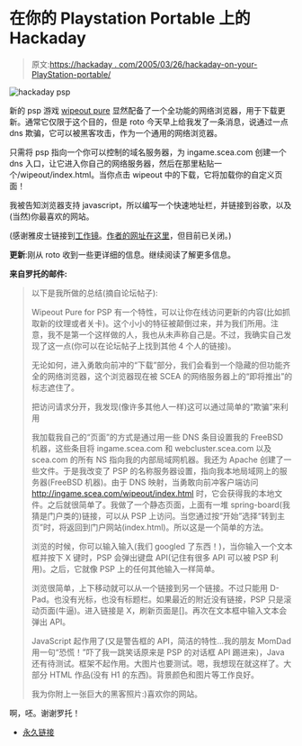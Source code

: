 # 在你的 Playstation Portable 上的 Hackaday

> 原文:[https://hackaday . com/2005/03/26/hackaday-on-your-PlayStation-portable/](https://hackaday.com/2005/03/26/hackaday-on-your-playstation-portable/)

![hackaday psp](img/97bfcd92869200f403186a25e93e6176.png)

新的 psp 游戏 [wipeout pure](http://www.us.playstation.com/games.aspx?id=UCUS-98612) 显然配备了一个全功能的网络浏览器，用于下载更新。通常它仅限于这个目的，但是 roto 今天早上给我发了一条消息，说通过一点 dns 欺骗，它可以被黑客攻击，作为一个通用的网络浏览器。

只需将 psp 指向一个你可以控制的域名服务器，为 ingame.scea.com 创建一个 dns 入口，让它进入你自己的网络服务器，然后在那里粘贴一个/wipeout/index.html。当你点击 wipeout 中的下载，它将加载你的自定义页面！

我被告知浏览器支持 javascript，所以编写一个快速地址栏，并链接到谷歌，以及(当然)你最喜欢的网站。

(感谢雅皮士链接到[工作镜](http://www.fumanchuu.com/pspdev/)。[作者的网址在这里](http://mozy.org/psp/)，但目前已关闭。)

**更新**:刚从 roto 收到一些更详细的信息。继续阅读了解更多信息。

**来自罗托的邮件:**

> 以下是我所做的总结(摘自论坛帖子):
> 
> Wipeout Pure for PSP 有一个特性，可以让你在线访问更新的内容(比如抓取新的纹理或者关卡)。这个小小的特征被颠倒过来，并为我们所用。注意，我不是第一个这样做的人，我也从未声称自己是。不过，我确实自己发现了这一点(你可以在论坛帖子上找到其他 4 个人的链接)。
> 
> 无论如何，进入勇敢向前冲的“下载”部分，我们会看到一个隐藏的但功能齐全的网络浏览器，这个浏览器现在被 SCEA 的网络服务器上的“即将推出”的标志遮住了。
> 
> 把访问请求分开，我发现(像许多其他人一样)这可以通过简单的“欺骗”来利用
> 
> 我加载我自己的“页面”的方式是通过用一些 DNS 条目设置我的 FreeBSD 机器，这些条目将 ingame.scea.com 和 webcluster.scea.com 以及 scea.com 的所有 NS 指向我的内部局域网机器。我还为 Apache 创建了一些文件。于是我改变了 PSP 的名称服务器设置，指向我本地局域网上的服务器(FreeBSD 机器)。由于 DNS 映射，当勇敢向前冲客户端访问 http://ingame.scea.com/wipeout/index.html 时，它会获得我的本地文件。之后就很简单了。我做了一个静态页面，上面有一堆 spring-board(我猜是门户类的)链接，可以从 PSP 上访问。当您通过按“开始”选择“转到主页”时，将返回到门户网站(index.html)。所以这是一个简单的方法。
> 
> 浏览的时候，你可以输入输入(我们 googled 了东西！)，当你输入一个文本框并按下 X 键时，PSP 会弹出键盘 API(记住有很多 API 可以被 PSP 利用)。之后，它就像 PSP 上的任何其他输入一样简单。
> 
> 浏览很简单，上下移动就可以从一个链接到另一个链接。不过只能用 D-Pad。也没有光标，也没有标题栏。如果最近的附近没有链接，PSP 只是滚动页面(牛逼)。进入链接是 X，刷新页面是[]。再次在文本框中输入文本会弹出 API。
> 
> JavaScript 起作用了(又是警告框的 API，简洁的特性…我的朋友 MomDad 用一句“恐慌！”吓了我一跳笑话原来是 PSP 的对话框 API 踢进来)，Java 还有待测试。框架不起作用。大图片也要测试。嗯，我想现在就这样了。大部分 HTML 作品(没有 H1 的东西)。背景颜色和图片等工作良好。
> 
> 我为你附上一张巨大的黑客照片:)喜欢你的网站。

啊，呸。谢谢罗托！

*   [永久链接](http://mozy.org/psp/)